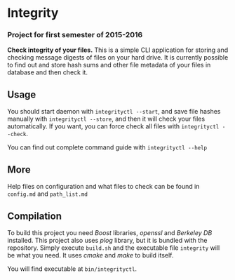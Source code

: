 # Integrity
### Project for first semester of 2015-2016

**Check integrity of your files.** This is a simple CLI application for storing and checking message digests of files on your hard drive. It is currently possible to find out and store hash sums and other file metadata of your files in database and then check it.

## Usage
You should start daemon with `integrityctl --start`, and save file hashes manually with `integrityctl --store`, and then it will check your files automatically. If you want, you can force check all files with `integrityctl --check`.

You can find out complete command guide with `integrityctl --help`

## More
Help files on configuration and what files to check can be found in `config.md` and `path_list.md`

## Compilation

To build this project you need *Boost* libraries, *openssl* and *Berkeley DB* installed. This project also uses *plog* library, but it is bundled with the repository. Simply execute `build.sh` and the executable file `integrity` will be what you need. It uses *cmake* and *make* to build itself.

You will find executable at `bin/integrityctl`.